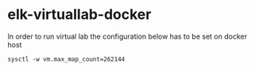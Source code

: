 # elk-virtuallab-docker

In order to run virtual lab the configuration below has to be set on docker host
```
sysctl -w vm.max_map_count=262144
```

